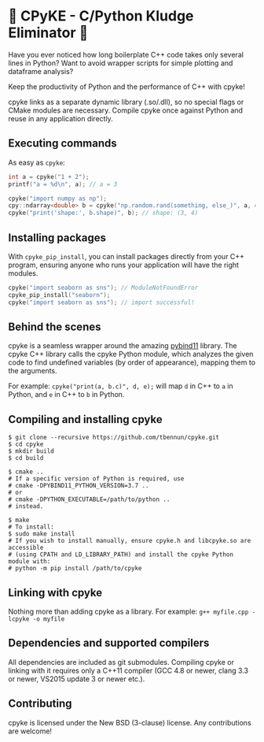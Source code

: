 # 📍 CPyKE - C/Python Kludge Eliminator 📍

Have you ever noticed how long boilerplate C++ code takes only several lines 
in Python? Want to avoid wrapper scripts for simple plotting and dataframe 
analysis?

Keep the productivity of Python and the performance of C++ with cpyke!

cpyke links as a separate dynamic library (.so/.dll), so no special flags or 
CMake modules are necessary. Compile cpyke once against Python and reuse in any
application directly.

## Executing commands

As easy as `cpyke`:

```cpp
int a = cpyke("1 + 2");
printf("a = %d\n", a); // a = 3

cpyke("import numpy as np");
cpy::ndarray<double> b = cpyke("np.random.rand(something, else_)", a, 4);
cpyke("print('shape:', b.shape)", b); // shape: (3, 4)
```

## Installing packages

With `cpyke_pip_install`, you can install packages directly from your C++ 
program, ensuring anyone who runs your application will have the right modules.

```cpp
cpyke("import seaborn as sns"); // ModuleNotFoundError
cpyke_pip_install("seaborn");
cpyke("import seaborn as sns"); // import successful!
```

## Behind the scenes
cpyke is a seamless wrapper around the amazing [pybind11](https://github.com/pybind/pybind11) library.
The cpyke C++ library calls the cpyke Python module, which analyzes the given 
code to find undefined variables (by order of appearance), mapping them to the arguments.

For example: `cpyke("print(a, b.c)", d, e);` will map `d` in C++ to `a` in Python,
and `e` in C++ to `b` in Python.

## Compiling and installing cpyke
```shell
$ git clone --recursive https://github.com/tbennun/cpyke.git
$ cd cpyke
$ mkdir build
$ cd build

$ cmake .. 
# If a specific version of Python is required, use 
# cmake -DPYBIND11_PYTHON_VERSION=3.7 ..
# or
# cmake -DPYTHON_EXECUTABLE=/path/to/python ..
# instead.

$ make
# To install: 
$ sudo make install
# If you wish to install manually, ensure cpyke.h and libcpyke.so are accessible
# (using CPATH and LD_LIBRARY_PATH) and install the cpyke Python module with:
# python -m pip install /path/to/cpyke
```

## Linking with cpyke
Nothing more than adding cpyke as a library. For example:
`g++ myfile.cpp -lcpyke -o myfile`

## Dependencies and supported compilers
All dependencies are included as git submodules. Compiling cpyke or linking 
with it requires only a C++11 compiler (GCC 4.8 or newer, clang 3.3 or newer, 
VS2015 update 3 or newer etc.).

## Contributing

cpyke is licensed under the New BSD (3-clause) license. 
Any contributions are welcome!
